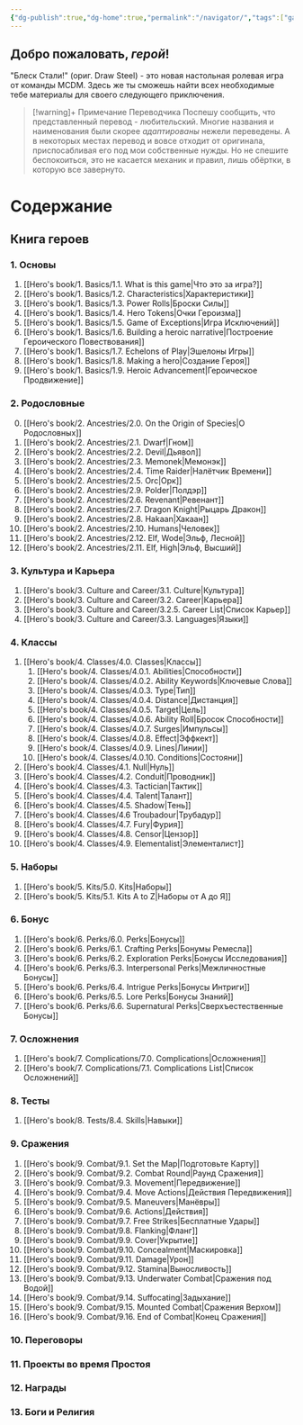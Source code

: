 ```yaml
---
{"dg-publish":true,"dg-home":true,"permalink":"/navigator/","tags":["gardenEntry"],"dgPassFrontmatter":true}
---
```


## Добро пожаловать, *герой*!

"Блеск Стали!" (ориг. Draw Steel) - это новая настольная ролевая игра от команды MCDM. Здесь же ты сможешь найти всех необходимые тебе материалы для своего следующего приключения.

> [!warning]+ Примечание Переводчика
> Поспешу сообщить, что представленный перевод - любительский. Многие названия и наименования были скорее *адаптированы* нежели переведены. А в некоторых местах перевод и вовсе отходит от оригинала, приспосабливая его под мои собственные нужды.
> Но не спешите беспокоиться, это не касается механик и правил, лишь обёртки, в которую все завернуто.

# Содержание

## Книга героев
### 1. Основы
1. [[Hero's book/1. Basics/1.1. What is this game\|Что это за игра?]]
2. [[Hero's book/1. Basics/1.2. Characteristics\|Характеристики]]
3. [[Hero's book/1. Basics/1.3. Power Rolls\|Броски Силы]]
4. [[Hero's book/1. Basics/1.4. Hero Tokens\|Очки Героизма]]
5. [[Hero's book/1. Basics/1.5. Game of Exceptions\|Игра Исключений]]
6. [[Hero's book/1. Basics/1.6. Building a heroic narrative\|Построение Героического Повествования]]
7. [[Hero's book/1. Basics/1.7. Echelons of Play\|Эшелоны Игры]]
8. [[Hero's book/1. Basics/1.8. Making a hero\|Создание Героя]]
9. [[Hero's book/1. Basics/1.9. Heroic Advancement\|Героическое Продвижение]]
### 2. Родословные 
0. [[Hero's book/2. Ancestries/2.0. On the Origin of Species\|О Родословных]]
1. [[Hero's book/2. Ancestries/2.1. Dwarf\|Гном]]
2. [[Hero's book/2. Ancestries/2.2. Devil\|Дьявол]]
3. [[Hero's book/2. Ancestries/2.3. Memonek\|Мемонэк]]
4. [[Hero's book/2. Ancestries/2.4. Time Raider\|Налётчик Времени]]
5. [[Hero's book/2. Ancestries/2.5. Orc\|Орк]]
6. [[Hero's book/2. Ancestries/2.9. Polder\|Полдэр]]
7. [[Hero's book/2. Ancestries/2.6. Revenant\|Ревенант]]
8. [[Hero's book/2. Ancestries/2.7. Dragon Knight\|Рыцарь Дракон]]
9. [[Hero's book/2. Ancestries/2.8. Hakaan\|Хакаан]]
10. [[Hero's book/2. Ancestries/2.10. Humans\|Человек]]
11. [[Hero's book/2. Ancestries/2.12. Elf, Wode\|Эльф, Лесной]]
12. [[Hero's book/2. Ancestries/2.11. Elf, High\|Эльф, Высший]]
### 3. Культура и Карьера
1. [[Hero's book/3. Culture and Career/3.1. Culture\|Культура]]
2. [[Hero's book/3. Culture and Career/3.2. Career\|Карьера]]
3. [[Hero's book/3. Culture and Career/3.2.5. Career List\|Список Карьер]]
4. [[Hero's book/3. Culture and Career/3.3. Languages\|Языки]]
### 4. Классы
1. [[Hero's book/4. Classes/4.0. Classes\|Классы]]
	1. [[Hero's book/4. Classes/4.0.1. Abilities\|Способности]]
	2. [[Hero's book/4. Classes/4.0.2. Ability Keywords\|Ключевые Слова]]
	3. [[Hero's book/4. Classes/4.0.3. Type\|Тип]]
	4. [[Hero's book/4. Classes/4.0.4. Distance\|Дистанция]]
	5. [[Hero's book/4. Classes/4.0.5. Target\|Цель]]
	6. [[Hero's book/4. Classes/4.0.6. Ability Roll\|Бросок Способности]]
	7. [[Hero's book/4. Classes/4.0.7. Surges\|Импульсы]]
	8. [[Hero's book/4. Classes/4.0.8. Effect\|Эффкект]]
	9. [[Hero's book/4. Classes/4.0.9. Lines\|Линии]]
	10. [[Hero's book/4. Classes/4.0.10. Conditions\|Состояни]]
2. [[Hero's book/4. Classes/4.1. Null\|Нуль]]
3. [[Hero's book/4. Classes/4.2. Conduit\|Проводник]]
4. [[Hero's book/4. Classes/4.3. Tactician\|Тактик]]
5. [[Hero's book/4. Classes/4.4. Talent\|Талант]]
6. [[Hero's book/4. Classes/4.5. Shadow\|Тень]]
7. [[Hero's book/4. Classes/4.6 Troubadour\|Трубадур]]
8. [[Hero's book/4. Classes/4.7. Fury\|Фурия]]
9. [[Hero's book/4. Classes/4.8. Censor\|Цензор]]
10. [[Hero's book/4. Classes/4.9. Elementalist\|Элементалист]]
### 5. Наборы
1. [[Hero's book/5. Kits/5.0. Kits\|Наборы]]
2. [[Hero's book/5. Kits/5.1. Kits A to Z\|Наборы от А до Я]]
### 6. Бонус
1. [[Hero's book/6. Perks/6.0. Perks\|Бонусы]]
2. [[Hero's book/6. Perks/6.1. Crafting Perks\|Бонумы Ремесла]]
3. [[Hero's book/6. Perks/6.2. Exploration Perks\|Бонусы Исследования]]
4. [[Hero's book/6. Perks/6.3. Interpersonal Perks\|Межличностные Бонусы]]
5. [[Hero's book/6. Perks/6.4. Intrigue Perks\|Бонусы Интриги]]
6. [[Hero's book/6. Perks/6.5. Lore Perks\|Бонусы Знаний]]
7. [[Hero's book/6. Perks/6.6. Supernatural Perks\|Сверхъестественные Бонусы]]
### 7. Осложнения
1. [[Hero's book/7. Complications/7.0. Complications\|Осложнения]]
2. [[Hero's book/7. Complications/7.1. Complications List\|Список Осложнений]]
### 8. Тесты
1. [[Hero's book/8. Tests/8.4. Skills\|Навыки]]
### 9. Сражения
1. [[Hero's book/9. Combat/9.1. Set the Map\|Подготовьте Карту]]
2. [[Hero's book/9. Combat/9.2. Combat Round\|Раунд Сражения]]
3. [[Hero's book/9. Combat/9.3. Movement\|Передвижение]]
4. [[Hero's book/9. Combat/9.4. Move Actions\|Действия Передвижения]]
5. [[Hero's book/9. Combat/9.5. Maneuvers\|Манёвры]]
6. [[Hero's book/9. Combat/9.6. Actions\|Действия]]
7. [[Hero's book/9. Combat/9.7. Free Strikes\|Бесплатные Удары]]
8. [[Hero's book/9. Combat/9.8. Flanking\|Фланг]]
9. [[Hero's book/9. Combat/9.9. Cover\|Укрытие]]
10. [[Hero's book/9. Combat/9.10. Concealment\|Маскировка]]
11. [[Hero's book/9. Combat/9.11. Damage\|Урон]]
12. [[Hero's book/9. Combat/9.12. Stamina\|Выносливость]]
13. [[Hero's book/9. Combat/9.13. Underwater Combat\|Сражения под Водой]]
14. [[Hero's book/9. Combat/9.14. Suffocating\|Задыхание]]
15. [[Hero's book/9. Combat/9.15. Mounted Combat\|Сражения Верхом]]
16. [[Hero's book/9. Combat/9.16. End of Combat\|Конец Сражения]]

### 10. Переговоры
### 11. Проекты во время Простоя
### 12. Награды
### 13. Боги и Религия